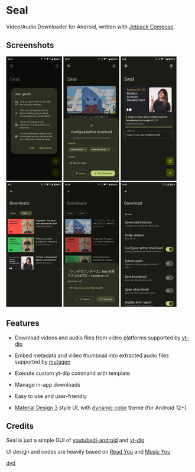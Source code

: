 # Seal
Video/Audio Downloader for Android, written with [Jetpack Compose](https://developer.android.com/jetpack/compose).

## Screenshots

<div>
<img src="README.assets/image-20220529220434317.png" alt="image-20220529220434317" width="30%" />
<img src="README.assets/image-20220529220528436.png" alt="image-20220529220528436" width="30%" />
<img src="README.assets/image-20220529220546028.png" alt="image-20220529220546028" width="30%" />
<img src="README.assets/image-20220529220600523.png" alt="image-20220529220600523" width="30%" />
<img src="README.assets/image-20220529222443081.png" alt="image-20220529222443081" width="30%" />
<img src="README.assets/2022-05-30 10.26.37.jpg" width="30%"/></div>



## Features

- Download videos and audio files from video platforms supported by [yt-dlp](https://github.com/yt-dlp/yt-dlp)

- Embed metadata and video thumbnail into extracted audio files supported by [mutagen](https://github.com/quodlibet/mutagen)

- Execute custom yt-dlp command with template

- Manage in-app downloads

- Easy to use and user-friendly

- [Material Design 3](https://m3.material.io/) style UI, with [dynamic color](https://m3.material.io/foundations/customization) theme (for Android 12+)

## Credits

Seal is just a simple GUI of [youtubedl-android](https://github.com/yausername/youtubedl-android) and [yt-dlp](https://github.com/yt-dlp/yt-dlp)

UI design and codes are heavily based on [Read You](https://github.com/Ashinch/ReadYou) and [Music You](https://github.com/Kyant0/MusicYou)

[dvd](https://github.com/yausername/dvd)
